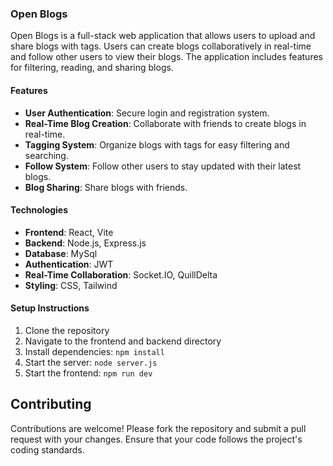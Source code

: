 ### Open Blogs

Open Blogs is a full-stack web application that allows users to upload and share blogs with tags. Users can create blogs collaboratively in real-time and follow other users to view their blogs. The application includes features for filtering, reading, and sharing blogs.

#### Features
- **User Authentication**: Secure login and registration system.
- **Real-Time Blog Creation**: Collaborate with friends to create blogs in real-time.
- **Tagging System**: Organize blogs with tags for easy filtering and searching.
- **Follow System**: Follow other users to stay updated with their latest blogs.
- **Blog Sharing**: Share blogs with friends.

#### Technologies
- **Frontend**: React, Vite
- **Backend**: Node.js, Express.js
- **Database**: MySql
- **Authentication**: JWT
- **Real-Time Collaboration**: Socket.IO, QuillDelta
- **Styling**: CSS, Tailwind

#### Setup Instructions
1. Clone the repository
2. Navigate to the frontend and backend directory
3. Install dependencies: `npm install`
4. Start the server: `node server.js`
5. Start the frontend: `npm run dev`

## Contributing

Contributions are welcome! Please fork the repository and submit a pull request with your changes. Ensure that your code follows the project's coding standards.

